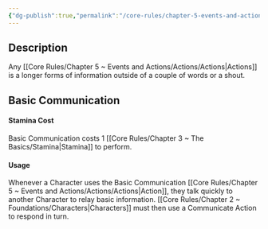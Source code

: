 ```yaml
---
{"dg-publish":true,"permalink":"/core-rules/chapter-5-events-and-actions/actions/communicate/"}
---
```


## Description
Any [[Core Rules/Chapter 5 ~ Events and Actions/Actions/Actions\|Actions]] is a longer forms of information outside of a couple of words or a shout.
## Basic Communication
#### Stamina Cost
Basic Communication costs 1 [[Core Rules/Chapter 3 ~ The Basics/Stamina\|Stamina]] to perform.
#### Usage
Whenever a Character uses the Basic Communication [[Core Rules/Chapter 5 ~ Events and Actions/Actions/Actions\|Action]], they talk quickly to another Character to relay basic information. [[Core Rules/Chapter 2 ~ Foundations/Characters\|Characters]] must then use a Communicate Action to respond in turn.